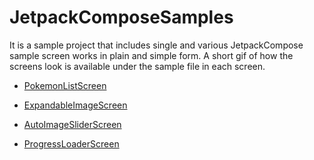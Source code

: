 # JetpackComposeSamples

It is a sample project that includes single and various JetpackCompose sample screen works in plain and simple form. A short gif of how the screens look is available under the sample file in each screen.

* [PokemonListScreen](https://github.com/zekierciyas/JetpackComposeSamples/tree/main/app/src/main/java/com/zekierciyas/jetpackcomposesamples/ui/samples/list_view) 

* [ExpandableImageScreen](https://github.com/zekierciyas/JetpackComposeSamples/tree/main/app/src/main/java/com/zekierciyas/jetpackcomposesamples/ui/samples/expand_image) 

* [AutoImageSliderScreen](https://github.com/zekierciyas/JetpackComposeSamples/tree/main/app/src/main/java/com/zekierciyas/jetpackcomposesamples/ui/samples/image_slider) 

* [ProgressLoaderScreen](https://github.com/zekierciyas/JetpackComposeSamples/tree/main/app/src/main/java/com/zekierciyas/jetpackcomposesamples/ui/samples/progress_loaders)
